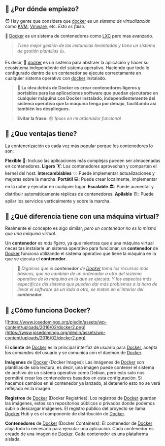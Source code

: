 ## 🐣 ¿Por dónde empiezo?

😈 Hay gente que considera que [docker](https://www.docker.com/) es un _sistema de virtualización_ como [KVM](https://es.wikipedia.org/wiki/Kernel-based_Virtual_Machine), [Vmware](https://es.wikipedia.org/wiki/VMware), etc. _Esto es falso_.

👼 [Docker](https://www.docker.com/) es un sistema de contenedores como [LXC](https://es.wikipedia.org/wiki/LXC) pero mas avanzado. 

> _Tiene mejor gestión de las instancias levantadas y tiene un sistema de gestión plantillas_ 👍.

Es decir, 🐳 [docker](https://www.docker.com/) es un sistema para abstraer la aplicación y hacer su ecosistema independiente del sistema operativo. Haciendo que todo lo configurado dentro de un contenedor se ejecute correctamente en cualquier sistema operativo con [docker](https://www.docker.com/) instalado.

> 📝 **La idea detrás de Docker es crear contenedores ligeros y portables para las aplicaciones software que puedan ejecutarse en cualquier máquina con Docker instalado, independientemente del sistema operativo que la máquina tenga por debajo, facilitando así también los despliegues.**

> **Evitar la frase:** 😞 _!pues en mi ordenador funciona!_
## 🤔 ¿Que ventajas tiene?

La contenerización es cada vez más popular porque los contenedores lo son:

**Flexible** 💪: Incluso las aplicaciones más complejas pueden ser almacenadas en contenedores.
**Ligero** 🏋️: Los contenedores aprovechan y comparten el kernel del host.
**Intercambiables** ✨: Puede implementar actualizaciones y mejoras sobre la marcha.
**Portátil** 💻: Puede crear localmente, implementar en la nube y ejecutar en cualquier lugar.
**Escalable** 🏛️: Puede aumentar y distribuir automáticamente réplicas de contenedores.
**Apilable** 🏗️: Puede apilar los servicios verticalmente y sobre la marcha.

## 🤔 ¿Qué diferencia tiene con una máquina virtual?

Realmente el concepto es algo similar, _pero un contenedor no es lo mismo que una máquina virtual._

Un **contenedor** es _más ligero_, ya que mientras que a una máquina virtual necesitas instalarle un sistema operativo para funcionar, un **contenedor** de [Docker](https://www.docker.com/) funciona utilizando el sistema operativo que tiene la máquina en la que se ejecuta el **contenedor**.

> 📝 _Digamos que el **contenedor** de [Docker](https://www.docker.com/) toma los recursos más básicos, que no cambian de un ordenador a otro del sistema operativo de la máquina en la que se ejecuta. Y los aspectos más específicos del sistema que pueden dar más problemas a la hora de llevar el software de un lado a otro, se meten en el interior del **contenedor**._

## 🤔 ¿Cómo funciona Docker?

![https://www.josedomingo.org/pledin/assets/wp-content/uploads/2016/02/docker2.png](https://www.josedomingo.org/pledin/assets/wp-content/uploads/2016/02/docker2.png)

El **cliente** de [Docker](https://www.docker.com/) es la principal interfaz de usuario para [Docker](https://www.docker.com/), acepta los comandos del usuario y se comunica con el daemon de [Docker](https://www.docker.com/).

**Imágenes** de [Docker](https://www.docker.com/) (Docker Images): Las imágenes de [Docker](https://www.docker.com/) son plantillas de solo lectura, es decir, una imagen puede contener el sistema de archivo de un sistema operativo como Debian, pero esto solo nos permitirá crear los contenedores basados en esta configuración. Si hacemos cambios en el contenedor ya lanzado, al detenerlo esto no se verá reflejado en la imagen.

**Registros** de [Docker](https://www.docker.com/) (Docker Registries): Los registros de [Docker](https://www.docker.com/) guardan las imágenes, estos son repositorios públicos o privados donde podemos subir o descargar imágenes. El registro público del proyecto se llama [Docker](https://www.docker.com/) Hub y es el componente de distribución de [Docker](https://www.docker.com/).

**Contenedores** de [Docker](https://www.docker.com/) (Docker Containers): El contenedor de [Docker](https://www.docker.com/) aloja todo lo necesario para ejecutar una aplicación. Cada contenedor es creado de una imagen de [Docker](https://www.docker.com/). Cada contenedor es una plataforma aislada.